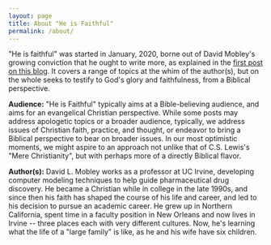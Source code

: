 ```yaml
---
layout: page
title: About "He is Faithful"
permalink: /about/
---
```


"He is faithful" was started in January, 2020, borne out of David Mobley's growing conviction that he ought to write more, as explained in the [first post on this blog](https://heisfaithful.github.io/blog/2020/01/04/opening).
It covers a range of topics at the whim of the author(s), but on the whole seeks to testify to God's glory and faithfulness, from a Biblical perspective.

**Audience:** "He is Faithful" typically aims at a Bible-believing
audience, and aims for an evangelical Christian perspective. While some posts may
address apologetic topics or a broader audience, typically, we address
issues of Christian faith, practice, and thought, or endeavor to bring a Biblical
perspective to bear on broader issues. In our most optimistic moments, we might aspire
to an approach not unlike that of C.S. Lewis's "Mere Christianity", but with
perhaps more of a directly Biblical flavor.

**Author(s):** David L. Mobley works as a professor at UC Irvine, developing
computer modeling techniques to help guide pharmaceutical drug discovery.
He became a Christian while in college in the late 1990s, and since then his faith
has shaped the course of his life and career, and led to his decision to pursue an academic
career. He grew up in Northern California, spent time in a faculty position in New Orleans
and now lives in Irvine -- three places each with very different cultures. Now, he's
learning what the life of a "large family" is like, as he and his wife have six children.
